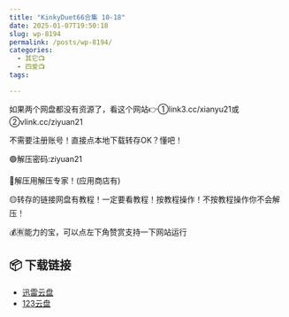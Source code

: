 ```yaml
---
title: "KinkyDuet66合集 10-18"
date: 2025-01-07T19:50:18
slug: wp-8194
permalink: /posts/wp-8194/
categories:
  - 其它📺
  - 四爱📺
tags:

---
```


如果两个网盘都没有资源了，看这个网站👉①link3.cc/xianyu21或②vlink.cc/ziyuan21

不需要注册账号！直接点本地下载转存OK？懂吧！

🟢解压密码:ziyuan21

🔵解压用解压专家！(应用商店有)

🟡转存的链接网盘有教程！一定要看教程！按教程操作！不按教程操作你不会解压！

💰🈶能力的宝，可以点左下角赞赏支持一下网站运行

## 📦 下载链接
- [迅雷云盘](https://blziyuan21.com/pay-download/8194?key=857cca09a4&down_id=0)
- [123云盘](https://blziyuan21.com/pay-download/8194?key=857cca09a4&down_id=1)

